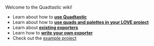 Welcome to the Quadtastic wiki!

 - Learn about how to **[use Quadtastic](./Using-Quadtastic.md)**
 - Learn about how to **[use quads and palettes in your LOVE project](./Using-quads-and-palettes.md)**
 - Learn about [**existing exporters**](/Exporters/README.md)
 - Learn how to **[write your own exporter](./Exporters.md)**
 - Check out the [example project](/example/)